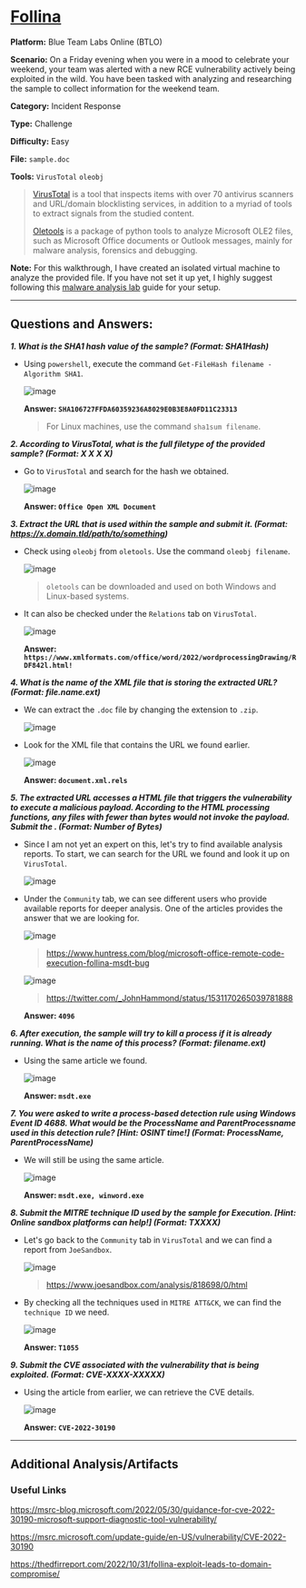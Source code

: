# <a href="https://blueteamlabs.online/home/challenge/follina-f1a3452f34">Follina</a>

**Platform:** Blue Team Labs Online (BTLO)

**Scenario:** On a Friday evening when you were in a mood to celebrate your weekend, your team was alerted with a new RCE vulnerability actively being exploited in the wild. You have been tasked with analyzing and researching the sample to collect information for the weekend team.

**Category:** Incident Response

**Type:** Challenge

**Difficulty:** Easy

**File:** `sample.doc`

**Tools:** `VirusTotal` `oleobj`

> [VirusTotal](https://www.virustotal.com/gui/home/upload) is a tool that inspects items with over 70 antivirus scanners and URL/domain blocklisting services, in addition to a myriad of tools to extract signals from the studied content.
>
> [Oletools](https://github.com/decalage2/oletools?tab=readme-ov-file) is a package of python tools to analyze Microsoft OLE2 files, such as Microsoft Office documents or Outlook messages, mainly for malware analysis, forensics and debugging.

**Note:** For this walkthrough, I have created an isolated virtual machine to analyze the provided file. If you have not set it up yet, I highly suggest following this [malware analysis lab](https://github.com/mmhgwyjs/malware-analysis-lab/blob/main/README.md) guide for your setup. 

---

## **Questions and Answers:**

***1. What is the SHA1 hash value of the sample? (Format: SHA1Hash)***

- Using `powershell`, execute the command `Get-FileHash filename -Algorithm SHA1`.

  ![image](https://github.com/mmhgwyjs/btlo/assets/159692853/0d81e82b-4e46-44b8-881d-828250d6eab1)

  **Answer: `SHA106727FFDA60359236A8029E0B3E8A0FD11C23313`**

  > For Linux machines, use the command `sha1sum filename`.

***2. According to VirusTotal, what is the full filetype of the provided sample? (Format: X X X X)***

- Go to `VirusTotal` and search for the hash we obtained.

  ![image](https://github.com/mmhgwyjs/btlo/assets/159692853/8342c602-4ed7-4a6e-901b-4161ba1d00eb)

  **Answer: `Office Open XML Document`**

***3. Extract the URL that is used within the sample and submit it. (Format: https://x.domain.tld/path/to/something)***

- Check using `oleobj` from `oletools`. Use the command `oleobj filename`.

  ![image](https://github.com/mmhgwyjs/btlo/assets/159692853/bc959165-d2f6-4161-bd24-d114820940e6)

  > `oletools` can be downloaded and used on both Windows and Linux-based systems.
  
- It can also be checked under the `Relations` tab on `VirusTotal`.

  ![image](https://github.com/mmhgwyjs/btlo/assets/159692853/effbbae5-d1dc-4f9d-af1f-8a16dc100a49)

  **Answer: `https://www.xmlformats.com/office/word/2022/wordprocessingDrawing/RDF842l.html!`**

***4. What is the name of the XML file that is storing the extracted URL? (Format: file.name.ext)***

- We can extract the `.doc` file by changing the extension to `.zip`.

  ![image](https://github.com/mmhgwyjs/btlo/assets/159692853/1081ed5f-3c5e-49b7-8d77-c7f23a4b23ad)

- Look for the XML file that contains the URL we found earlier.

  ![image](https://github.com/mmhgwyjs/btlo/assets/159692853/7a8f0cff-fa59-4bde-89f2-472c1f2bbda6)

  **Answer: `document.xml.rels`**

***5. The extracted URL accesses a HTML file that triggers the vulnerability to execute a malicious payload. According to the HTML processing functions, any files with fewer than <Number> bytes would not invoke the payload. Submit the <Number>. (Format: Number of Bytes)***

- Since I am not yet an expert on this, let's try to find available analysis reports. To start, we can search for the URL we found and look it up on `VirusTotal`.
  
  ![image](https://github.com/mmhgwyjs/btlo/assets/159692853/4418684d-2cd1-4cd9-a1bb-f401b8afa239)

- Under the `Community` tab, we can see different users who provide available reports for deeper analysis. One of the articles provides the answer that we are looking for.

  ![image](https://github.com/mmhgwyjs/btlo/assets/159692853/ad8a9ef3-485e-4f62-ae6f-93c3358d6905)

  > https://www.huntress.com/blog/microsoft-office-remote-code-execution-follina-msdt-bug

  ![image](https://github.com/mmhgwyjs/btlo/assets/159692853/faf9056a-6531-42d2-80a6-bbed24603cfa)

  > https://twitter.com/_JohnHammond/status/1531170265039781888

  **Answer: `4096`**

***6. After execution, the sample will try to kill a process if it is already running. What is the name of this process? (Format: filename.ext)***

- Using the same article we found.

  ![image](https://github.com/mmhgwyjs/btlo/assets/159692853/c0eee801-6fc8-486e-9c8f-70a7ab14f7db)

  **Answer: `msdt.exe`**

***7. You were asked to write a process-based detection rule using Windows Event ID 4688. What would be the ProcessName and ParentProcessname used in this detection rule? [Hint: OSINT time!] (Format: ProcessName, ParentProcessName)***

- We will still be using the same article.

  ![image](https://github.com/mmhgwyjs/btlo/assets/159692853/5e587d1a-fdab-48fc-b101-58cfe06561b3)

  **Answer: `msdt.exe, winword.exe`**
  
***8. Submit the MITRE technique ID used by the sample for Execution. [Hint: Online sandbox platforms can help!] (Format: TXXXX)***

- Let's go back to the `Community` tab in `VirusTotal` and we can find a report from `JoeSandbox`.

  ![image](https://github.com/mmhgwyjs/btlo/assets/159692853/90a37aac-837c-4c27-a68d-5a36670ef774)

  > https://www.joesandbox.com/analysis/818698/0/html

- By checking all the techniques used in `MITRE ATT&CK`, we can find the `technique ID` we need.

  ![image](https://github.com/mmhgwyjs/btlo/assets/159692853/a782ab21-4c65-4205-9c61-c185859d2a33)

  **Answer: `T1055`**

***9. Submit the CVE associated with the vulnerability that is being exploited. (Format: CVE-XXXX-XXXXX)***

- Using the article from earlier, we can retrieve the CVE details.
  
  ![image](https://github.com/mmhgwyjs/btlo/assets/159692853/e569d4d3-0d85-4171-bd39-57911924294b)

  **Answer: `CVE-2022-30190`**
---

## **Additional Analysis/Artifacts**

### Useful Links

https://msrc-blog.microsoft.com/2022/05/30/guidance-for-cve-2022-30190-microsoft-support-diagnostic-tool-vulnerability/

https://msrc.microsoft.com/update-guide/en-US/vulnerability/CVE-2022-30190

https://thedfirreport.com/2022/10/31/follina-exploit-leads-to-domain-compromise/
